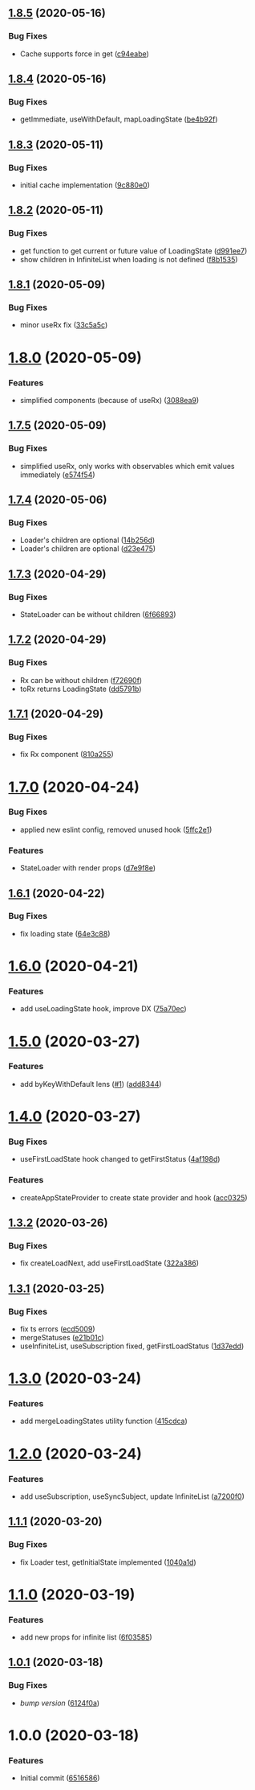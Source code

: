 ## [1.8.5](https://github.com/roborox/focal-react/compare/v1.8.4...v1.8.5) (2020-05-16)


### Bug Fixes

* Cache supports force in get ([c94eabe](https://github.com/roborox/focal-react/commit/c94eabeb79498cce309bbf754007dee1eed5f239))

## [1.8.4](https://github.com/roborox/focal-react/compare/v1.8.3...v1.8.4) (2020-05-16)


### Bug Fixes

* getImmediate, useWithDefault, mapLoadingState ([be4b92f](https://github.com/roborox/focal-react/commit/be4b92f54add314e43fca084d4289415707e967d))

## [1.8.3](https://github.com/roborox/focal-react/compare/v1.8.2...v1.8.3) (2020-05-11)


### Bug Fixes

* initial cache implementation ([9c880e0](https://github.com/roborox/focal-react/commit/9c880e075e02dc7765c66f4b35bcbaf42ced6ed2))

## [1.8.2](https://github.com/roborox/focal-react/compare/v1.8.1...v1.8.2) (2020-05-11)


### Bug Fixes

* get function to get current or future value of LoadingState ([d991ee7](https://github.com/roborox/focal-react/commit/d991ee75823b20da1d22a8f4561d23bd4a69f0f8))
* show children in InfiniteList when loading is not defined ([f8b1535](https://github.com/roborox/focal-react/commit/f8b1535bdda55223135db1e845f653a2b4f4df4d))

## [1.8.1](https://github.com/roborox/focal-react/compare/v1.8.0...v1.8.1) (2020-05-09)


### Bug Fixes

* minor useRx fix ([33c5a5c](https://github.com/roborox/focal-react/commit/33c5a5cb66029b92a7ea6dca3ab4b7b09699b488))

# [1.8.0](https://github.com/roborox/focal-react/compare/v1.7.5...v1.8.0) (2020-05-09)


### Features

* simplified components (because of useRx) ([3088ea9](https://github.com/roborox/focal-react/commit/3088ea9e126b38a2e0a9209856c8b6ad4693d013))

## [1.7.5](https://github.com/roborox/focal-react/compare/v1.7.4...v1.7.5) (2020-05-09)


### Bug Fixes

* simplified useRx, only works with observables which emit values immediately ([e574f54](https://github.com/roborox/focal-react/commit/e574f54b87f6e1d3ed23a4010475a1df957c1714))

## [1.7.4](https://github.com/roborox/focal-react/compare/v1.7.3...v1.7.4) (2020-05-06)


### Bug Fixes

* Loader's children are optional ([14b256d](https://github.com/roborox/focal-react/commit/14b256dd4c94fbb5e0e776b85b307003c857c545))
* Loader's children are optional ([d23e475](https://github.com/roborox/focal-react/commit/d23e4751f08c4fee0eb5050c27bfe55882490bbb))

## [1.7.3](https://github.com/roborox/focal-react/compare/v1.7.2...v1.7.3) (2020-04-29)


### Bug Fixes

* StateLoader can be without children ([6f66893](https://github.com/roborox/focal-react/commit/6f668933d8273e8d981dadf4f03d483cd9e8ada0))

## [1.7.2](https://github.com/roborox/focal-react/compare/v1.7.1...v1.7.2) (2020-04-29)


### Bug Fixes

* Rx can be without children ([f72690f](https://github.com/roborox/focal-react/commit/f72690f765028aeb06058944149f70acab18e0a2))
* toRx returns LoadingState ([dd5791b](https://github.com/roborox/focal-react/commit/dd5791b17bb93a81933d551ba71bd4818c2a0300))

## [1.7.1](https://github.com/roborox/focal-react/compare/v1.7.0...v1.7.1) (2020-04-29)


### Bug Fixes

* fix Rx component ([810a255](https://github.com/roborox/focal-react/commit/810a255c8957015dab19dbdf539babeba28652ff))

# [1.7.0](https://github.com/roborox/focal-react/compare/v1.6.1...v1.7.0) (2020-04-24)


### Bug Fixes

* applied new eslint config, removed unused hook ([5ffc2e1](https://github.com/roborox/focal-react/commit/5ffc2e1683ecf91610c78d84d47fbba916c7babd))


### Features

* StateLoader with render props ([d7e9f8e](https://github.com/roborox/focal-react/commit/d7e9f8e0e84270cf411b5dc7bc8126b935527c2d))

## [1.6.1](https://github.com/roborox/focal-react/compare/v1.6.0...v1.6.1) (2020-04-22)


### Bug Fixes

* fix loading state ([64e3c88](https://github.com/roborox/focal-react/commit/64e3c88bf4b88f9583e5f7c74d05c5301e9e01ba))

# [1.6.0](https://github.com/roborox/focal-react/compare/v1.5.0...v1.6.0) (2020-04-21)


### Features

* add useLoadingState hook, improve DX ([75a70ec](https://github.com/roborox/focal-react/commit/75a70ecb0fd01f024c336bf0b66a00f0fdbf5403))

# [1.5.0](https://github.com/roborox/focal-react/compare/v1.4.0...v1.5.0) (2020-03-27)


### Features

* add byKeyWithDefault lens ([#1](https://github.com/roborox/focal-react/issues/1)) ([add8344](https://github.com/roborox/focal-react/commit/add8344962e8859038bfd425c4ec5aad9cde7c10))

# [1.4.0](https://github.com/roborox/focal-react/compare/v1.3.2...v1.4.0) (2020-03-27)


### Bug Fixes

* useFirstLoadState hook changed to getFirstStatus ([4af198d](https://github.com/roborox/focal-react/commit/4af198d1940923abae2c96454d692f6235363efb))


### Features

* createAppStateProvider to create state provider and hook ([acc0325](https://github.com/roborox/focal-react/commit/acc03257fa3cbcc06f54543237d8f7e41c33becd))

## [1.3.2](https://github.com/roborox/focal-react/compare/v1.3.1...v1.3.2) (2020-03-26)


### Bug Fixes

* fix createLoadNext, add useFirstLoadState ([322a386](https://github.com/roborox/focal-react/commit/322a386ab55cacd3febed06d58ce106e4885b930))

## [1.3.1](https://github.com/roborox/focal-react/compare/v1.3.0...v1.3.1) (2020-03-25)


### Bug Fixes

* fix ts errors ([ecd5009](https://github.com/roborox/focal-react/commit/ecd500961c4aab6c67a2cb715b45e997168ed570))
* mergeStatuses ([e21b01c](https://github.com/roborox/focal-react/commit/e21b01c5125f2f1b070362b7b850a16c0ebc504a))
* useInfiniteList, useSubscription fixed, getFirstLoadStatus ([1d37edd](https://github.com/roborox/focal-react/commit/1d37edda3275ef9335b0ed063af7043d984086ba))

# [1.3.0](https://github.com/roborox/focal-react/compare/v1.2.0...v1.3.0) (2020-03-24)


### Features

* add mergeLoadingStates utility function ([415cdca](https://github.com/roborox/focal-react/commit/415cdcaba63db3c5b74c1da713c55ee5d5a5d8a2))

# [1.2.0](https://github.com/roborox/focal-react/compare/v1.1.1...v1.2.0) (2020-03-24)


### Features

* add useSubscription, useSyncSubject, update InfiniteList ([a7200f0](https://github.com/roborox/focal-react/commit/a7200f0b4f93523c3bc82847113f9638ece6d125))

## [1.1.1](https://github.com/roborox/focal-react/compare/v1.1.0...v1.1.1) (2020-03-20)


### Bug Fixes

* fix Loader test, getInitialState implemented ([1040a1d](https://github.com/roborox/focal-react/commit/1040a1dd967527ab5af64450e79873c2fd98be70))

# [1.1.0](https://github.com/roborox/focal-react/compare/v1.0.1...v1.1.0) (2020-03-19)


### Features

* add new props for infinite list ([6f03585](https://github.com/roborox/focal-react/commit/6f03585c9b00a5132cac4ad2514289d1f633195d))

## [1.0.1](https://github.com/roborox/focal-react/compare/v1.0.0...v1.0.1) (2020-03-18)


### Bug Fixes

* *bump version* ([6124f0a](https://github.com/roborox/focal-react/commit/6124f0ae5fb95ea93110924c54532b538459b046))

# 1.0.0 (2020-03-18)


### Features

* Initial commit ([6516586](https://github.com/roborox/focal-react/commit/6516586c416df445b8216184532bfd7407301d27))
